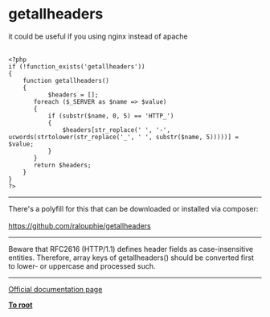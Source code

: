 # getallheaders



it could be useful if you using nginx instead of apache<br><br>

```
<?php
if (!function_exists('getallheaders')) 
{
    function getallheaders() 
    {
           $headers = [];
       foreach ($_SERVER as $name => $value) 
       {
           if (substr($name, 0, 5) == 'HTTP_') 
           {
               $headers[str_replace(' ', '-', ucwords(strtolower(str_replace('_', ' ', substr($name, 5)))))] = $value;
           }
       }
       return $headers;
    }
}
?>
```
  

---

There&apos;s a polyfill for this that can be downloaded or installed via composer:<br><br>https://github.com/ralouphie/getallheaders  

---

Beware that RFC2616 (HTTP/1.1) defines header fields as case-insensitive entities. Therefore, array keys of getallheaders() should be converted first to lower- or uppercase and processed such.  

---

[Official documentation page](https://www.php.net/manual/en/function.getallheaders.php)

**[To root](/README.md)**